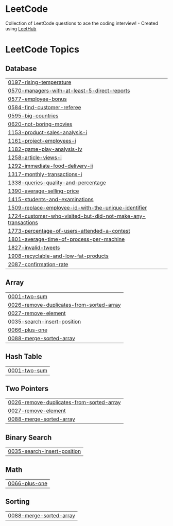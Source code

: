 # LeetCode
Collection of LeetCode questions to ace the coding interview! - Created using [LeetHub](https://github.com/QasimWani/LeetHub)

<!---LeetCode Topics Start-->
# LeetCode Topics
## Database
|  |
| ------- |
| [0197-rising-temperature](https://github.com/surajsohigh/LeetCode/tree/master/0197-rising-temperature) |
| [0570-managers-with-at-least-5-direct-reports](https://github.com/surajsohigh/LeetCode/tree/master/0570-managers-with-at-least-5-direct-reports) |
| [0577-employee-bonus](https://github.com/surajsohigh/LeetCode/tree/master/0577-employee-bonus) |
| [0584-find-customer-referee](https://github.com/surajsohigh/LeetCode/tree/master/0584-find-customer-referee) |
| [0595-big-countries](https://github.com/surajsohigh/LeetCode/tree/master/0595-big-countries) |
| [0620-not-boring-movies](https://github.com/surajsohigh/LeetCode/tree/master/0620-not-boring-movies) |
| [1153-product-sales-analysis-i](https://github.com/surajsohigh/LeetCode/tree/master/1153-product-sales-analysis-i) |
| [1161-project-employees-i](https://github.com/surajsohigh/LeetCode/tree/master/1161-project-employees-i) |
| [1182-game-play-analysis-iv](https://github.com/surajsohigh/LeetCode/tree/master/1182-game-play-analysis-iv) |
| [1258-article-views-i](https://github.com/surajsohigh/LeetCode/tree/master/1258-article-views-i) |
| [1292-immediate-food-delivery-ii](https://github.com/surajsohigh/LeetCode/tree/master/1292-immediate-food-delivery-ii) |
| [1317-monthly-transactions-i](https://github.com/surajsohigh/LeetCode/tree/master/1317-monthly-transactions-i) |
| [1338-queries-quality-and-percentage](https://github.com/surajsohigh/LeetCode/tree/master/1338-queries-quality-and-percentage) |
| [1390-average-selling-price](https://github.com/surajsohigh/LeetCode/tree/master/1390-average-selling-price) |
| [1415-students-and-examinations](https://github.com/surajsohigh/LeetCode/tree/master/1415-students-and-examinations) |
| [1509-replace-employee-id-with-the-unique-identifier](https://github.com/surajsohigh/LeetCode/tree/master/1509-replace-employee-id-with-the-unique-identifier) |
| [1724-customer-who-visited-but-did-not-make-any-transactions](https://github.com/surajsohigh/LeetCode/tree/master/1724-customer-who-visited-but-did-not-make-any-transactions) |
| [1773-percentage-of-users-attended-a-contest](https://github.com/surajsohigh/LeetCode/tree/master/1773-percentage-of-users-attended-a-contest) |
| [1801-average-time-of-process-per-machine](https://github.com/surajsohigh/LeetCode/tree/master/1801-average-time-of-process-per-machine) |
| [1827-invalid-tweets](https://github.com/surajsohigh/LeetCode/tree/master/1827-invalid-tweets) |
| [1908-recyclable-and-low-fat-products](https://github.com/surajsohigh/LeetCode/tree/master/1908-recyclable-and-low-fat-products) |
| [2087-confirmation-rate](https://github.com/surajsohigh/LeetCode/tree/master/2087-confirmation-rate) |
## Array
|  |
| ------- |
| [0001-two-sum](https://github.com/surajsohigh/LeetCode/tree/master/0001-two-sum) |
| [0026-remove-duplicates-from-sorted-array](https://github.com/surajsohigh/LeetCode/tree/master/0026-remove-duplicates-from-sorted-array) |
| [0027-remove-element](https://github.com/surajsohigh/LeetCode/tree/master/0027-remove-element) |
| [0035-search-insert-position](https://github.com/surajsohigh/LeetCode/tree/master/0035-search-insert-position) |
| [0066-plus-one](https://github.com/surajsohigh/LeetCode/tree/master/0066-plus-one) |
| [0088-merge-sorted-array](https://github.com/surajsohigh/LeetCode/tree/master/0088-merge-sorted-array) |
## Hash Table
|  |
| ------- |
| [0001-two-sum](https://github.com/surajsohigh/LeetCode/tree/master/0001-two-sum) |
## Two Pointers
|  |
| ------- |
| [0026-remove-duplicates-from-sorted-array](https://github.com/surajsohigh/LeetCode/tree/master/0026-remove-duplicates-from-sorted-array) |
| [0027-remove-element](https://github.com/surajsohigh/LeetCode/tree/master/0027-remove-element) |
| [0088-merge-sorted-array](https://github.com/surajsohigh/LeetCode/tree/master/0088-merge-sorted-array) |
## Binary Search
|  |
| ------- |
| [0035-search-insert-position](https://github.com/surajsohigh/LeetCode/tree/master/0035-search-insert-position) |
## Math
|  |
| ------- |
| [0066-plus-one](https://github.com/surajsohigh/LeetCode/tree/master/0066-plus-one) |
## Sorting
|  |
| ------- |
| [0088-merge-sorted-array](https://github.com/surajsohigh/LeetCode/tree/master/0088-merge-sorted-array) |
<!---LeetCode Topics End-->